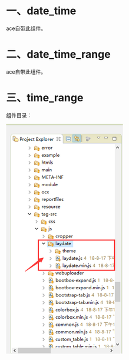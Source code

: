 # 一、date\_time

ace自带此组件。

# 二、date\_time\_range

ace自带此组件。

# 三、time\_range

组件目录：

![](/assets/date_time_range.png)

